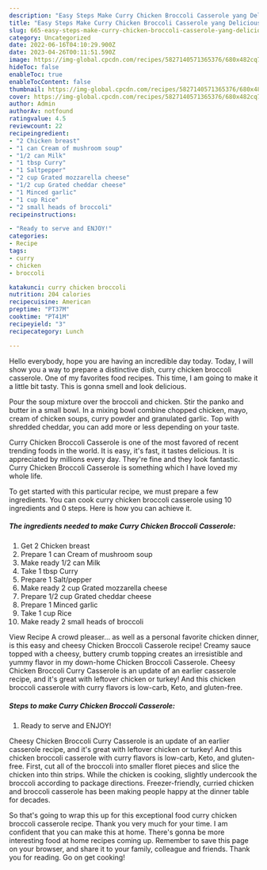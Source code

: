 ```yaml
---
description: "Easy Steps Make Curry Chicken Broccoli Casserole yang Delicious"
title: "Easy Steps Make Curry Chicken Broccoli Casserole yang Delicious"
slug: 665-easy-steps-make-curry-chicken-broccoli-casserole-yang-delicious
category: Uncategorized
date: 2022-06-16T04:10:29.900Z
date: 2023-04-26T00:11:51.590Z
image: https://img-global.cpcdn.com/recipes/5827140571365376/680x482cq70/curry-chicken-broccoli-casserole-recipe-main-photo.jpg
hideToc: false
enableToc: true
enableTocContent: false
thumbnail: https://img-global.cpcdn.com/recipes/5827140571365376/680x482cq70/curry-chicken-broccoli-casserole-recipe-main-photo.jpg
cover: https://img-global.cpcdn.com/recipes/5827140571365376/680x482cq70/curry-chicken-broccoli-casserole-recipe-main-photo.jpg
author: Admin
authorAv: notfound
ratingvalue: 4.5
reviewcount: 22
recipeingredient:
- "2 Chicken breast"
- "1 can Cream of mushroom soup"
- "1/2 can Milk"
- "1 tbsp Curry"
- "1 Saltpepper"
- "2 cup Grated mozzarella cheese"
- "1/2 cup Grated cheddar cheese"
- "1 Minced garlic"
- "1 cup Rice"
- "2 small heads of broccoli"
recipeinstructions:

- "Ready to serve and ENJOY!"
categories:
- Recipe
tags:
- curry
- chicken
- broccoli

katakunci: curry chicken broccoli 
nutrition: 204 calories
recipecuisine: American
preptime: "PT37M"
cooktime: "PT41M"
recipeyield: "3"
recipecategory: Lunch

---
```



Hello everybody, hope you are having an incredible day today. Today, I will show you a way to prepare a distinctive dish, curry chicken broccoli casserole. One of my favorites food recipes. This time, I am going to make it a little bit tasty. This is gonna smell and look delicious.

Pour the soup mixture over the broccoli and chicken. Stir the panko and butter in a small bowl. In a mixing bowl combine chopped chicken, mayo, cream of chicken soups, curry powder and granulated garlic. Top with shredded cheddar, you can add more or less depending on your taste.

Curry Chicken Broccoli Casserole is one of the most favored of recent trending foods in the world. It is easy, it's fast, it tastes delicious. It is appreciated by millions every day. They're fine and they look fantastic. Curry Chicken Broccoli Casserole is something which I have loved my whole life.


To get started with this particular recipe, we must prepare a few ingredients. You can cook curry chicken broccoli casserole using 10 ingredients and 0 steps. Here is how you can achieve it.

<!--inarticleads1-->

##### The ingredients needed to make Curry Chicken Broccoli Casserole:

1. Get 2 Chicken breast
1. Prepare 1 can Cream of mushroom soup
1. Make ready 1/2 can Milk
1. Take 1 tbsp Curry
1. Prepare 1 Salt/pepper
1. Make ready 2 cup Grated mozzarella cheese
1. Prepare 1/2 cup Grated cheddar cheese
1. Prepare 1 Minced garlic
1. Take 1 cup Rice
1. Make ready 2 small heads of broccoli


View Recipe A crowd pleaser… as well as a personal favorite chicken dinner, is this easy and cheesy Chicken Broccoli Casserole recipe! Creamy sauce topped with a cheesy, buttery crumb topping creates an irresistible and yummy flavor in my down-home Chicken Broccoli Casserole. Cheesy Chicken Broccoli Curry Casserole is an update of an earlier casserole recipe, and it&#39;s great with leftover chicken or turkey! And this chicken broccoli casserole with curry flavors is low-carb, Keto, and gluten-free. 

<!--inarticleads2-->

##### Steps to make Curry Chicken Broccoli Casserole:


1. Ready to serve and ENJOY!

Cheesy Chicken Broccoli Curry Casserole is an update of an earlier casserole recipe, and it&#39;s great with leftover chicken or turkey! And this chicken broccoli casserole with curry flavors is low-carb, Keto, and gluten-free. First, cut all of the broccoli into smaller floret pieces and slice the chicken into thin strips. While the chicken is cooking, slightly undercook the broccoli according to package directions. Freezer-friendly, curried chicken and broccoli casserole has been making people happy at the dinner table for decades. 

So that's going to wrap this up for this exceptional food curry chicken broccoli casserole recipe. Thank you very much for your time. I am confident that you can make this at home. There's gonna be more interesting food at home recipes coming up. Remember to save this page on your browser, and share it to your family, colleague and friends. Thank you for reading. Go on get cooking!
